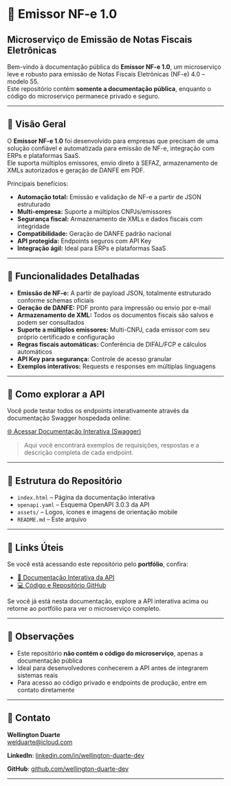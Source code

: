 # 📄 Emissor NF-e 1.0 
## Microserviço de Emissão de Notas Fiscais Eletrônicas

Bem-vindo à documentação pública do **Emissor NF-e 1.0**, um microserviço leve e robusto para emissão de Notas Fiscais Eletrônicas (NF-e) 4.0 – modelo 55.  
Este repositório contém **somente a documentação pública**, enquanto o código do microserviço permanece privado e seguro.

---

## 🔹 Visão Geral

O **Emissor NF-e 1.0** foi desenvolvido para empresas que precisam de uma solução confiável e automatizada para emissão de NF-e, integração com ERPs e plataformas SaaS.  
Ele suporta múltiplos emissores, envio direto à SEFAZ, armazenamento de XMLs autorizados e geração de DANFE em PDF.  

Principais benefícios:

- **Automação total:** Emissão e validação de NF-e a partir de JSON estruturado  
- **Multi-empresa:** Suporte a múltiplos CNPJs/emissores  
- **Segurança fiscal:** Armazenamento de XMLs e dados fiscais com integridade  
- **Compatibilidade:** Geração de DANFE padrão nacional  
- **API protegida:** Endpoints seguros com API Key  
- **Integração ágil:** Ideal para ERPs e plataformas SaaS  

---

## 🔹 Funcionalidades Detalhadas

- **Emissão de NF-e:** A partir de payload JSON, totalmente estruturado conforme schemas oficiais  
- **Geração de DANFE:** PDF pronto para impressão ou envio por e-mail  
- **Armazenamento de XML:** Todos os documentos fiscais são salvos e podem ser consultados  
- **Suporte a múltiplos emissores:** Multi-CNPJ, cada emissor com seu próprio certificado e configuração  
- **Regras fiscais automáticas:** Conferência de DIFAL/FCP e cálculos automáticos  
- **API Key para segurança:** Controle de acesso granular  
- **Exemplos interativos:** Requests e responses em múltiplas linguagens

---

## 🔹 Como explorar a API

Você pode testar todos os endpoints interativamente através da documentação Swagger hospedada online:  

[🌐 Acessar Documentação Interativa (Swagger)](https://nfeasy.infinityfree.me)

> Aqui você encontrará exemplos de requisições, respostas e a descrição completa de cada endpoint.

---

## 🔹 Estrutura do Repositório

- `index.html` – Página da documentação interativa  
- `openapi.yaml` – Esquema OpenAPI 3.0.3 da API  
- `assets/` – Logos, ícones e imagens de orientação mobile  
- `README.md` – Este arquivo  

---

## 🔹 Links Úteis

Se você está acessando este repositório pelo **portfólio**, confira:

- [📄 Documentação Interativa da API](https://nfeasy.infinityfree.me/)  
- [💻 Código e Repositório GitHub](https://github.com/wellington-duarte-dev/nfe-emissor-docs)  

Se você já está nesta documentação, explore a API interativa acima ou retorne ao portfólio para ver o microserviço completo.  

---

## 🔹 Observações

- Este repositório **não contém o código do microserviço**, apenas a documentação pública  
- Ideal para desenvolvedores conhecerem a API antes de integrarem sistemas reais  
- Para acesso ao código privado e endpoints de produção, entre em contato diretamente

---

## 🤝 Contato

**Wellington Duarte**  
welduarte@icloud.com

**LinkedIn**: [linkedin.com/in/wellington-duarte-dev](https://linkedin.com/in/wellington-duarte-dev)

**GitHub**: [github.com/wellington-duarte-dev](https://github.com/wellington-duarte-dev)

---

